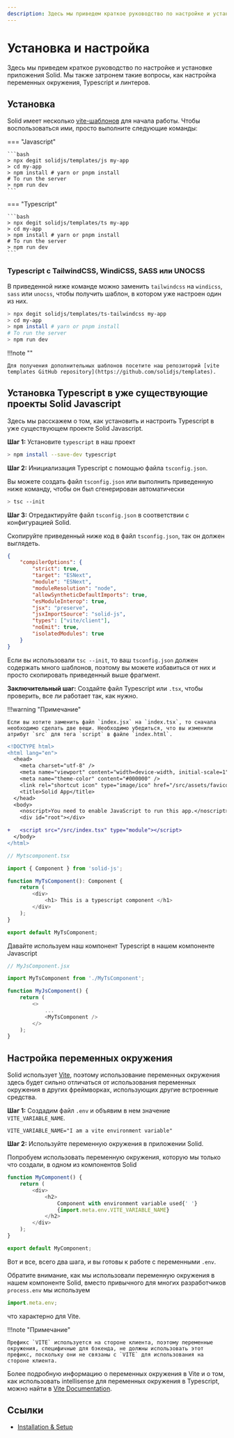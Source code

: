 ```yaml
---
description: Здесь мы приведем краткое руководство по настройке и установке приложения Solid
---
```


# Установка и настройка

Здесь мы приведем краткое руководство по настройке и установке приложения Solid. Мы также затронем такие вопросы, как настройка переменных окружения, Typescript и линтеров.

## Установка

Solid имеет несколько [vite-шаблонов](https://github.com/solidjs/templates) для начала работы. Чтобы воспользоваться ими, просто выполните следующие команды:

=== "Javascript"

    ```bash
    > npx degit solidjs/templates/js my-app
    > cd my-app
    > npm install # yarn or pnpm install
    # To run the server
    > npm run dev
    ```

=== "Typescript"

    ```bash
    > npx degit solidjs/templates/ts my-app
    > cd my-app
    > npm install # yarn or pnpm install
    # To run the server
    > npm run dev
    ```

### Typescript с TailwindCSS, WindiCSS, SASS или UNOCSS

В приведенной ниже команде можно заменить `tailwindcss` на `windicss`, `sass` или `unocss`, чтобы получить шаблон, в котором уже настроен один из них.

```bash
> npx degit solidjs/templates/ts-tailwindcss my-app
> cd my-app
> npm install # yarn or pnpm install
# To run the server
> npm run dev
```

!!!note ""

    Для получения дополнительных шаблонов посетите наш репозиторий [vite templates GitHub repository](https://github.com/solidjs/templates).

## Установка Typescript в уже существующие проекты Solid Javascript

Здесь мы расскажем о том, как установить и настроить Typescript в уже существующем проекте Solid Javascript.

**Шаг 1:** Установите `typescript` в наш проект

```bash
> npm install --save-dev typescript
```

**Шаг 2:** Инициализация Typescript с помощью файла `tsconfig.json`.

Вы можете создать файл `tsconfig.json` или выполнить приведенную ниже команду, чтобы он был сгенерирован автоматически

```bash
> tsc --init
```

**Шаг 3:** Отредактируйте файл `tsconfig.json` в соответствии с конфигурацией Solid.

Скопируйте приведенный ниже код в файл `tsconfig.json`, так он должен выглядеть.

```json
{
    "compilerOptions": {
        "strict": true,
        "target": "ESNext",
        "module": "ESNext",
        "moduleResolution": "node",
        "allowSyntheticDefaultImports": true,
        "esModuleInterop": true,
        "jsx": "preserve",
        "jsxImportSource": "solid-js",
        "types": ["vite/client"],
        "noEmit": true,
        "isolatedModules": true
    }
}
```

Если вы использовали `tsc --init`, то ваш `tsconfig.json` должен содержать много шаблонов, поэтому вы можете избавиться от них и просто скопировать приведенный выше фрагмент.

**Заключительный шаг:** Создайте файл Typescript или `.tsx`, чтобы проверить, все ли работает так, как нужно.

!!!warning "Примечание"

    Если вы хотите заменить файл `index.jsx` на `index.tsx`, то сначала необходимо сделать две вещи. Необходимо убедиться, что вы изменили атрибут `src` для тега `script` в файле `index.html`.

```diff
<!DOCTYPE html>
<html lang="en">
  <head>
    <meta charset="utf-8" />
    <meta name="viewport" content="width=device-width, initial-scale=1" />
    <meta name="theme-color" content="#000000" />
    <link rel="shortcut icon" type="image/ico" href="/src/assets/favicon.ico" />
    <title>Solid App</title>
  </head>
  <body>
    <noscript>You need to enable JavaScript to run this app.</noscript>
    <div id="root"></div>

+   <script src="/src/index.tsx" type="module"></script>
  </body>
</html>
```

```ts
// Mytscomponent.tsx

import { Component } from 'solid-js';

function MyTsComponent(): Component {
    return (
        <div>
            <h1> This is a typescript component </h1>
        </div>
    );
}

export default MyTsComponent;
```

Давайте используем наш компонент Typescript в нашем компоненте Javascript

```js
// MyJsComponent.jsx

import MyTsComponent from './MyTsComponent';

function MyJsComponent() {
    return (
        <>
            ...
            <MyTsComponent />
        </>
    );
}
```

## Настройка переменных окружения

Solid использует [Vite](https://vitejs.dev/), поэтому использование переменных окружения здесь будет сильно отличаться от использования переменных окружения в других фреймворках, использующих другие встроенные средства.

**Шаг 1:** Создадим файл `.env` и объявим в нем значение `VITE_VARIABLE_NAME`.

```
VITE_VARIABLE_NAME="I am a vite environment variable"
```

**Шаг 2:** Используйте переменную окружения в приложении Solid.

Попробуем использовать переменную окружения, которую мы только что создали, в одном из компонентов Solid

```js
function MyComponent() {
    return (
        <div>
            <h2>
                Component with environment variable used{' '}
                {import.meta.env.VITE_VARIABLE_NAME}
            </h2>
        </div>
    );
}

export default MyComponent;
```

Вот и все, всего два шага, и вы готовы к работе с переменными `.env`.

Обратите внимание, как мы использовали переменную окружения в нашем компоненте Solid, вместо привычного для многих разработчиков `process.env` мы используем

```js
import.meta.env;
```

что характерно для Vite.

!!!note "Примечание"

    Префикс `VITE` используется на стороне клиента, поэтому переменные окружения, специфичные для бэкенда, не должны использовать этот префикс, поскольку они не связаны с `VITE` для использования на стороне клиента.

Более подробную информацию о переменных окружения в Vite и о том, как использовать intellisense для переменных окружения в Typescript, можно найти в [Vite Documentation](https://vitejs.dev/guide/env-and-mode.html#env-files).

## Ссылки

-   [Installation & Setup](https://docs.solidjs.com/guides/how-to-guides/get-ready-for-solid/installation-and-setup)
